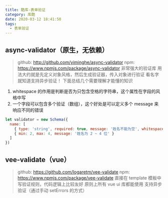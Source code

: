 ```yaml
---
title: 酷库-表单验证
category: 库酷
date: 2020-03-12 18:41:50
tags:
  - 表单验证
---
```


## async-validator（原生，无依赖）
> github: http://github.com/yiminghe/async-validator
> npm: https://www.npmjs.com/package/async-validator
> 非常强大的验证库
> 用法大约就是先定义对象风格，然后生成验证器，传入对象进行验证
> 看名字就知道支持异步验证！
> 下面总结几个需要理解才能懂的知识

1. whitespace 的作用是判断是否为只包含空格的字符串，这个属性在字段的风格中写
2. 一个字段可以包含多个验证（数组），这个好处是可以定义多个 message 来响应不同的错误

```javascript
let validator = new Schema({
  name: [
    { type: 'string', required: true, message: '姓名不能为空', whitespace: true },
    { min: 2, max: 4, message: '姓名为 2 ~ 4 位' }
  ]
})
```

## vee-validate（vue）
> github: https://github.com/logaretm/vee-validate
> npm: https://www.npmjs.com/package/vee-validate
> 直接在 template 模板中写验证规则，代码逻辑上比较友好
> 原则上所有 vue ui 库都能使用
> 支持异步验证（通过手动 setErrors 的方式）
